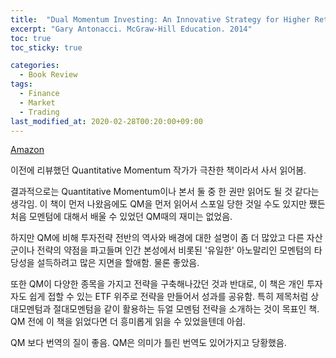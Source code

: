 ```yaml
---
title:  "Dual Momentum Investing: An Innovative Strategy for Higher Returns with Lower Risk"
excerpt: "Gary Antonacci. McGraw-Hill Education. 2014"
toc: true
toc_sticky: true

categories:
  - Book Review
tags:
  - Finance
  - Market
  - Trading
last_modified_at: 2020-02-28T00:20:00+09:00
---
```

[Amazon](https://www.amazon.com/Dual-Momentum-Investing-Innovative-Strategy/dp/0071849440)

이전에 리뷰했던 Quantitative Momentum 작가가 극찬한 책이라서 사서 읽어봄.

결과적으로는 Quantitative Momentum이나 본서 둘 중 한 권만 읽어도 될 것 같다는 생각임. 이 책이 먼저 나왔음에도 QM을 먼저 읽어서 스포일 당한 것일 수도 있지만 쨌든 처음 모멘텀에 대해서 배울 수 있었던 QM때의 재미는 없었음.

하지만 QM에 비해 투자전략 전반의 역사와 배경에 대한 설명이 좀 더 많았고 다른 자산군이나 전략의 약점을 파고들며 인간 본성에서 비롯된 '유일한' 아노말리인 모멘텀의 타당성을 설득하려고 많은 지면을 할애함. 물론 좋았음.

또한 QM이 다양한 종목을 가지고 전략을 구축해나갔던 것과 반대로, 이 책은 개인 투자자도 쉽게 접할 수 있는 ETF 위주로 전략을 만들어서 성과를 공유함. 특히 제목처럼 상대모멘텀과 절대모멘텀을 같이 활용하는 듀얼 모멘텀 전략을 소개하는 것이 목표인 책. QM 전에 이 책을 읽었다면 더 흥미롭게 읽을 수 있었을텐데 아쉽.

QM 보다 번역의 질이 좋음. QM은 의미가 틀린 번역도 있어가지고 당황했음.
